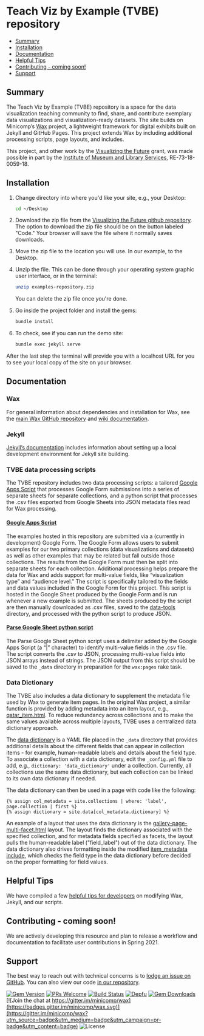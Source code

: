 #  Teach Viz by Example (TVBE) repository

- [Summary](#Summary)
- [Installation](#Installation)
- [Documentation](#Documentation)
- [Helpful Tips](#helpful-tips)
- [Contributing - coming soon!](#contributing---coming-soon)
- [Support](#Support)

## Summary

The Teach Viz by Example (TVBE) repository is a space for the data visualization teaching community to find, share, and contribute exemplary data visualizations and visualization-ready datasets. The site builds on Minicomp’s [Wax](https://github.com/minicomp/wax) project, a lightweight framework for digital exhibits built on Jekyll and GitHub Pages. This project extends Wax by including additional processing scripts, page layouts, and includes.

This project, and other work by the [Visualizing the Future](https://visualizingthefuture.github.io/) grant, was made possible in part by the [Institute of Museum and Library Services](https://www.imls.gov/), RE-73-18-0059-18.

## Installation

1. Change directory into where you'd like your site, e.g., your Desktop:
    ```sh
    cd ~/Desktop
    ```
2. Download the zip file from the [Visualizing the Future github repository](https://github.com/visualizingthefuture/examples-repository). The option to download the zip file should be on the button labeled "Code." Your browser will save the file where it normally saves downloads.

3. Move the zip file to the location you will use. In our example, to the Desktop.

4. Unzip the file. This can be done through your operating system graphic user interface, or in the terminal:
    ```sh
    unzip examples-repository.zip
    ```
    You can delete the zip file once you're done.


5. Go inside the project folder and install the gems:
    ```sh
    bundle install
    ```
6. To check, see if you can run the demo site:
    ```sh
    bundle exec jekyll serve
    ```
After the last step the terminal will provide you with a localhost URL for you to see your local copy of the site on your browser.

## Documentation

### Wax

For general information about dependencies and installation for Wax, see the [main Wax GitHub repository](https://github.com/minicomp/wax) and [wiki documentation](https://minicomp.github.io/wiki/wax/).

### Jekyll

[Jekyll’s documentation](https://jekyllrb.com/) includes information about setting up a local development environment for Jekyll site building.

### TVBE data processing scripts

The TVBE repository includes two data processing scripts: a tailored [Google Apps Script](https://github.com/visualizingthefuture/examples-repository/blob/master/data-tools/GoogleSheetEmbeddedScript.gs) that processes Google Form submissions into a series of separate sheets for separate collections, and a python script that processes the .csv files exported from Google Sheets into JSON metadata files read for Wax processing.

#### [Google Apps Script](https://github.com/visualizingthefuture/examples-repository/blob/master/data-tools/GoogleSheetEmbeddedScript.gs)

The examples hosted in this repository are submitted via a (currently in development) Google Form. The Google Form allows users to submit examples for our two primary collections (data visualizations and datasets) as well as other examples that may be related but fall outside those collections. The results from the Google Form must then be split into separate sheets for each collection. Additional processing helps prepare the data for Wax and adds support for multi-value fields, like “visualization type” and “audience level.” The script is specifically tailored to the fields and data values included in the Google Form for this project. This script is hosted in the Google Sheet produced by the Google Form and is run whenever a new example is submitted. The sheets produced by the script are then manually downloaded as .csv files, saved to the [data-tools](https://github.com/visualizingthefuture/examples-repository/tree/master/data-tools) directory, and processed with the python script to produce JSON.

#### [Parse Google Sheet python script](https://github.com/visualizingthefuture/examples-repository/blob/master/data-tools/parse_google_sheet.py)

The Parse Google Sheet python script uses a delimiter added by the Google Apps Script (a “|” character) to identify multi-value fields in the .csv file. The script converts the .csv to JSON, processing multi-value fields into JSON arrays instead of strings. The JSON output from this script should be saved to the `_data` directory in preparation for the `wax:pages` rake task.

### Data Dictionary

The TVBE also includes a data dictionary to supplement the metadata file used by Wax to generate item pages. In the original Wax project, a similar function is provided by adding metadata into an item layout, e.g., [qatar_item.html](https://github.com/minicomp/wax/blob/main/_layouts/qatar_item.html). To reduce redundancy across collections and to make the same values available across multiple layouts, TVBE uses a centralized data dictionary approach.

The [data dictionary](https://github.com/visualizingthefuture/examples-repository/blob/master/_data/data_dictionary.yaml) is a YAML file placed in the `_data` directory that provides additional details about the different fields that can appear in collection items - for example, human-readable labels and details about the field type. To associate a collection with a data dictionary, edit the `_config.yml` file to add, e.g., `dictionary: 'data_dictionary'` under a collection. Currently, all collections use the same data dictionary, but each collection can be linked to its own data dictionary if needed. 

The data dictionary can then be used in a page with code like the following:

```
{% assign col_metadata = site.collections | where: 'label', page.collection | first %}
{% assign dictionary = site.data[col_metadata.dictionary] %}
```

An example of a layout that uses the data dictionary is the [gallery-page-multi-facet.html](https://github.com/visualizingthefuture/examples-repository/blob/master/_layouts/gallery-page-multi-facet.html) layout. The layout finds the dictionary associated with the specified collection, and for metadata fields specified as facets, the layout pulls the human-readable label ("field_label") out of the data dictionary. The data dictionary also drives formatting inside the modified [item_metadata include](https://github.com/visualizingthefuture/examples-repository/blob/master/_includes/item_metadata.html), which checks the field type in the data dictionary before decided on the proper formatting for field values.

## Helpful Tips

We have compiled a few [helpful tips for developers](https://github.com/visualizingthefuture/examples-repository/blob/master/developer-tips.md) on modifying Wax, Jekyll, and our scripts.

## Contributing - coming soon!

We are actively developing this resource and plan to release a workflow and documentation to facilitate user contributions in Spring 2021. 

## Support

The best way to reach out with technical concerns is to [lodge an issue on GitHub](https://github.com/visualizingthefuture/examples-repository/issues?page=1&q=is%3Aissue+is%3Aopen/). You can also view our code [in our repository](https://github.com/visualizingthefuture/examples-repository).

[![Gem Version](https://badge.fury.io/rb/wax_theme.svg)](https://badge.fury.io/rb/wax_tasks)
[![PRs Welcome](https://img.shields.io/badge/PRs-welcome-brightgreen.svg?style=flat-square)](http://makeapullrequest.com)
[![Build Status](https://travis-ci.org/mnyrop/wax.svg?branch=master)](https://travis-ci.org/minicomp/wax)
[![Depfu](https://badges.depfu.com/badges/9d4da973f2cd2680c11ca34738c2dfb2/overview.svg)](https://depfu.com/github/minicomp/wax?project_id=10550)
[![Gem Downloads](https://img.shields.io/gem/dt/wax_theme.svg?color=046d0b)](https://badge.fury.io/rb/wax_theme)
[![Join the chat at https://gitter.im/minicomp/wax](https://badges.gitter.im/minicomp/wax.svg)](https://gitter.im/minicomp/wax?utm_source=badge&utm_medium=badge&utm_campaign=pr-badge&utm_content=badge)
![License](https://img.shields.io/github/license/minicomp/wax_tasks.svg?color=c6a1e0)
